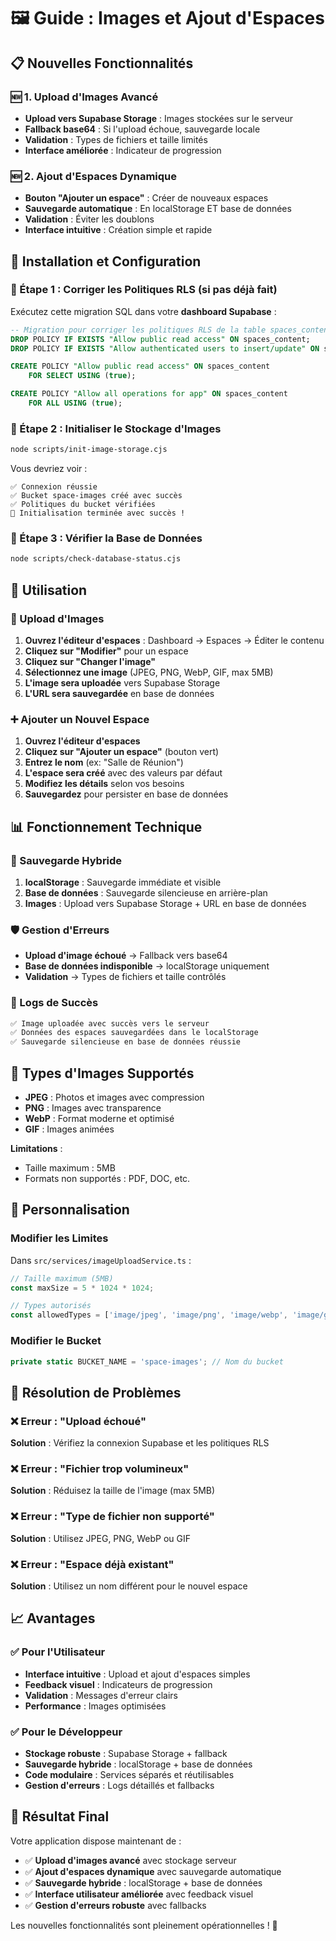 # 🖼️ Guide : Images et Ajout d'Espaces

## 📋 Nouvelles Fonctionnalités

### 🆕 1. Upload d'Images Avancé
- **Upload vers Supabase Storage** : Images stockées sur le serveur
- **Fallback base64** : Si l'upload échoue, sauvegarde locale
- **Validation** : Types de fichiers et taille limités
- **Interface améliorée** : Indicateur de progression

### 🆕 2. Ajout d'Espaces Dynamique
- **Bouton "Ajouter un espace"** : Créer de nouveaux espaces
- **Sauvegarde automatique** : En localStorage ET base de données
- **Validation** : Éviter les doublons
- **Interface intuitive** : Création simple et rapide

## 🚀 Installation et Configuration

### 🔧 Étape 1 : Corriger les Politiques RLS (si pas déjà fait)

Exécutez cette migration SQL dans votre **dashboard Supabase** :

```sql
-- Migration pour corriger les politiques RLS de la table spaces_content
DROP POLICY IF EXISTS "Allow public read access" ON spaces_content;
DROP POLICY IF EXISTS "Allow authenticated users to insert/update" ON spaces_content;

CREATE POLICY "Allow public read access" ON spaces_content
    FOR SELECT USING (true);

CREATE POLICY "Allow all operations for app" ON spaces_content
    FOR ALL USING (true);
```

### 🔧 Étape 2 : Initialiser le Stockage d'Images

```bash
node scripts/init-image-storage.cjs
```

Vous devriez voir :
```
✅ Connexion réussie
✅ Bucket space-images créé avec succès
✅ Politiques du bucket vérifiées
🎉 Initialisation terminée avec succès !
```

### 🔧 Étape 3 : Vérifier la Base de Données

```bash
node scripts/check-database-status.cjs
```

## 🎯 Utilisation

### 📸 Upload d'Images

1. **Ouvrez l'éditeur d'espaces** : Dashboard → Espaces → Éditer le contenu
2. **Cliquez sur "Modifier"** pour un espace
3. **Cliquez sur "Changer l'image"**
4. **Sélectionnez une image** (JPEG, PNG, WebP, GIF, max 5MB)
5. **L'image sera uploadée** vers Supabase Storage
6. **L'URL sera sauvegardée** en base de données

### ➕ Ajouter un Nouvel Espace

1. **Ouvrez l'éditeur d'espaces**
2. **Cliquez sur "Ajouter un espace"** (bouton vert)
3. **Entrez le nom** (ex: "Salle de Réunion")
4. **L'espace sera créé** avec des valeurs par défaut
5. **Modifiez les détails** selon vos besoins
6. **Sauvegardez** pour persister en base de données

## 📊 Fonctionnement Technique

### 🔄 Sauvegarde Hybride

1. **localStorage** : Sauvegarde immédiate et visible
2. **Base de données** : Sauvegarde silencieuse en arrière-plan
3. **Images** : Upload vers Supabase Storage + URL en base de données

### 🛡️ Gestion d'Erreurs

- **Upload d'image échoué** → Fallback vers base64
- **Base de données indisponible** → localStorage uniquement
- **Validation** → Types de fichiers et taille contrôlés

### 📝 Logs de Succès

```javascript
✅ Image uploadée avec succès vers le serveur
✅ Données des espaces sauvegardées dans le localStorage
✅ Sauvegarde silencieuse en base de données réussie
```

## 🎨 Types d'Images Supportés

- **JPEG** : Photos et images avec compression
- **PNG** : Images avec transparence
- **WebP** : Format moderne et optimisé
- **GIF** : Images animées

**Limitations** :
- Taille maximum : 5MB
- Formats non supportés : PDF, DOC, etc.

## 🔧 Personnalisation

### Modifier les Limites

Dans `src/services/imageUploadService.ts` :

```typescript
// Taille maximum (5MB)
const maxSize = 5 * 1024 * 1024;

// Types autorisés
const allowedTypes = ['image/jpeg', 'image/png', 'image/webp', 'image/gif'];
```

### Modifier le Bucket

```typescript
private static BUCKET_NAME = 'space-images'; // Nom du bucket
```

## 🚨 Résolution de Problèmes

### ❌ Erreur : "Upload échoué"

**Solution** : Vérifiez la connexion Supabase et les politiques RLS

### ❌ Erreur : "Fichier trop volumineux"

**Solution** : Réduisez la taille de l'image (max 5MB)

### ❌ Erreur : "Type de fichier non supporté"

**Solution** : Utilisez JPEG, PNG, WebP ou GIF

### ❌ Erreur : "Espace déjà existant"

**Solution** : Utilisez un nom différent pour le nouvel espace

## 📈 Avantages

### ✅ Pour l'Utilisateur
- **Interface intuitive** : Upload et ajout d'espaces simples
- **Feedback visuel** : Indicateurs de progression
- **Validation** : Messages d'erreur clairs
- **Performance** : Images optimisées

### ✅ Pour le Développeur
- **Stockage robuste** : Supabase Storage + fallback
- **Sauvegarde hybride** : localStorage + base de données
- **Code modulaire** : Services séparés et réutilisables
- **Gestion d'erreurs** : Logs détaillés et fallbacks

## 🎉 Résultat Final

Votre application dispose maintenant de :

- ✅ **Upload d'images avancé** avec stockage serveur
- ✅ **Ajout d'espaces dynamique** avec sauvegarde automatique
- ✅ **Sauvegarde hybride** : localStorage + base de données
- ✅ **Interface utilisateur améliorée** avec feedback visuel
- ✅ **Gestion d'erreurs robuste** avec fallbacks

Les nouvelles fonctionnalités sont pleinement opérationnelles ! 🚀

